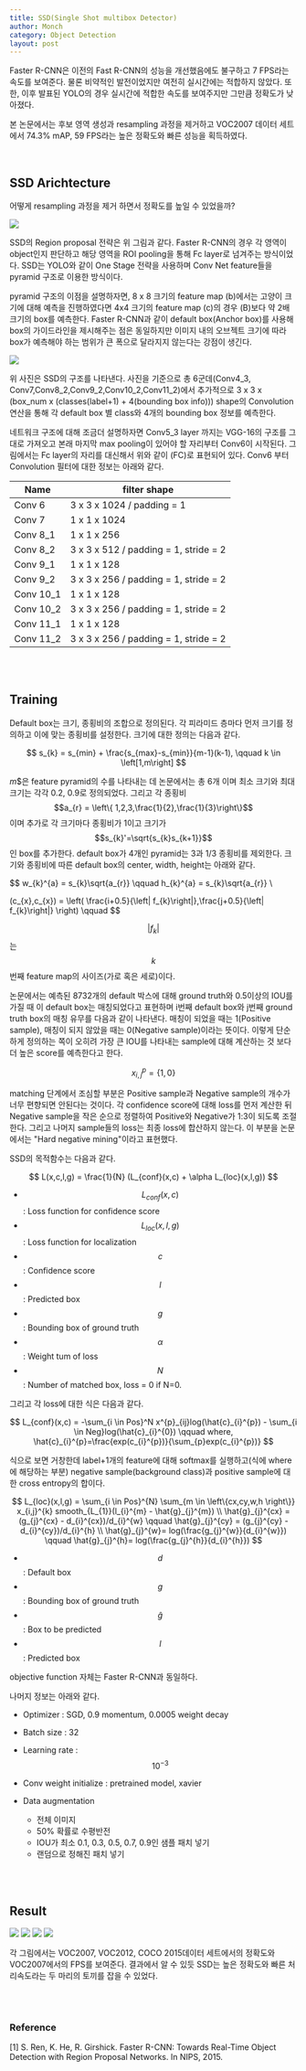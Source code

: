 ```yaml
---
title: SSD(Single Shot multibox Detector)
author: Monch
category: Object Detection
layout: post
---
```


 Faster R-CNN은 이전의 Fast R-CNN의 성능을 개선했음에도 불구하고 7 FPS라는 속도를 보여준다. 물론 비약적인 발전이었지만 여전히 실시간에는 적합하지 않았다. 또한, 이후 발표된 YOLO의 경우 실시간에 적합한 속도를 보여주지만 그만큼 정확도가 낮아졌다.

본 논문에서는 후보 영역 생성과 resampling 과정을 제거하고 VOC2007 데이터 세트에서 74.3% mAP, 59 FPS라는 높은 정확도와 빠른 성능을 획득하였다.

<br>

<h2>SSD Arichtecture</h2>

어떻게 resampling 과정을 제거 하면서 정확도를 높일 수 있었을까?



<img src="{{'assets/picture/ssd_box.jpg' | relative_url}}">



SSD의 Region proposal 전략은 위 그림과 같다. Faster R-CNN의 경우 각 영역이 object인지 판단하고 해당 영역을 ROI pooling을 통해 Fc layer로 넘겨주는 방식이었다. SSD는 YOLO와 같이 One Stage 전략을 사용하며 Conv Net feature들을 pyramid 구조로 이용한 방식이다. 

pyramid 구조의 이점을 설명하자면, 8 x 8 크기의 feature map (b)에서는 고양이 크기에 대해 예측을 진행하였다면 4x4 크기의 feature map (c)의 경우 (B)보다 약 2배 크기의 box를 예측한다. Faster R-CNN과 같이 default box(Anchor box)를 사용해 box의 가이드라인을 제시해주는 점은 동일하지만 이미지 내의 오브젝트 크기에 따라 box가 예측해야 하는 범위가 큰 폭으로 달라지지 않는다는 강점이 생긴다.



<img src="{{'assets/picture/ssd.jpg' | relative_url}}">



위 사진은 SSD의 구조를 나타낸다. 사진을 기준으로 총 6군데(Conv4_3, Conv7,Conv8_2,Conv9_2,Conv10_2,Conv11_2)에서 추가적으로 3 x 3 x (box_num x (classes(label+1) + 4(bounding box info))) shape의 Convolution 연산을 통해 각 default box 별 class와 4개의 bounding box 정보를 예측한다.

네트워크 구조에 대해 조금더 설명하자면 Conv5_3 layer 까지는 VGG-16의 구조를 그대로 가져오고 본래 마지막 max pooling이 있어야 할 자리부터 Conv6이 시작된다. 그림에서는 Fc layer의 자리를 대신해서 위와 같이 (FC)로 표현되어 있다. Conv6 부터 Convolution 필터에 대한 정보는 아래와 같다.



| Name      | filter shape                          |
| --------- | ------------------------------------- |
| Conv 6    | 3 x 3 x 1024 / padding = 1            |
| Conv 7    | 1 x 1 x 1024                          |
| Conv 8_1  | 1 x 1 x 256                           |
| Conv 8_2  | 3 x 3 x 512 / padding = 1, stride = 2 |
| Conv 9_1  | 1 x 1 x 128                           |
| Conv 9_2  | 3 x 3 x 256 / padding = 1, stride = 2 |
| Conv 10_1 | 1 x 1 x 128                           |
| Conv 10_2 | 3 x 3 x 256 / padding = 1, stride = 2 |
| Conv 11_1 | 1 x 1 x 128                           |
| Conv 11_2 | 3 x 3 x 256 / padding = 1, stride = 2 |

<br>

<br>

<h2>Training</h2>

Default box는 크기, 종횡비의 조합으로 정의된다. 각 피라미드 층마다 먼저 크기를 정의하고 이에 맞는 종횡비를 설정한다. 크기에 대한 정의는 다음과 같다.



$$
s_{k} = s_{min} + \frac{s_{max}-s_{min}}{m-1}(k-1), \qquad k \in \left[1,m\right]
$$



$m$$은 feature pyramid의 수를 나타내는 데 논문에서는 총 6개 이며 최소 크기와 최대 크기는 각각 0.2, 0.9로 정의되었다. 그리고 각 종횡비 $$a_{r} = \left\{ 1,2,3,\frac{1}{2},\frac{1}{3}\right\}$$이며 추가로 각 크기마다 종횡비가 1이고 크기가 $$s_{k}'=\sqrt{s_{k}s_{k+1}}$$인 box를 추가한다. default box가 4개인 pyramid는 3과 1/3 종횡비를 제외한다. 크기와 종횡비에 따른 default box의 center, width, height는 아래와 같다.



$$
w_{k}^{a} = s_{k}\sqrt{a_{r}} \qquad h_{k}^{a} = s_{k}\sqrt{a_{r}} \\

(c_{x},c_{x}) = \left( \frac{i+0.5}{\left| f_{k}\right|},\frac{j+0.5}{\left| f_{k}\right|} \right) \qquad
$$



$$\left| f_{k}\right|$$는 $$k$$번째 feature map의 사이즈(가로 혹은 세로)이다.



논문에서는 예측된 8732개의 default 박스에 대해 ground truth와 0.5이상의 IOU를 가질 때 이 default box는 매칭되었다고 표현하며 i번째 default box와 j번째 ground truth box의 매칭 유무를 다음과 같이 나타낸다. 매칭이 되었을 때는 1(Positive sample), 매칭이 되지 않았을 때는 0(Negative sample)이라는 뜻이다. 이렇게 단순하게 정의하는 쪽이 오히려 가장 큰 IOU를 나타내는 sample에 대해 계산하는 것 보다 더 높은 score를 예측한다고 한다.



$$
x_{i,j}^{p} = \left\{1,0\right\}
$$



matching 단계에서 조심할 부분은 Positive sample과 Negative sample의 개수가 너무 편향되면 안된다는 것이다. 각 confidence score에 대해 loss를 먼저 계산한 뒤 Negative sample을 작은 순으로 정렬하여 Positive와 Negative가 1:3이 되도록 조절한다. 그리고 나머지 sample들의 loss는 최종 loss에 합산하지 않는다. 이 부분을 논문에서는 "Hard negative mining"이라고 표현했다.



SSD의 목적함수는 다음과 같다.



$$
L(x,c,l,g) = \frac{1}{N} (L_{conf}(x,c) + \alpha L_{loc}(x,l,g))
$$




- $$L_{conf}(x,c)$$ : Loss function for confidence score
- $$L_{loc}(x,l,g)$$ : Loss function for localization
- $$c$$ : Confidence score
- $$l$$ : Predicted box
- $$g$$ : Bounding box of ground truth
- $$\alpha$$ : Weight tum of loss
- $$N$$ : Number of matched box, loss = 0 if N=0.



그리고 각 loss에 대한 식은 다음과 같다.



$$
L_{conf}(x,c) = -\sum_{i \in Pos}^N x^{p}_{ij}log(\hat{c}_{i}^{p}) - \sum_{i \in Neg}log(\hat{c}_{i}^{0}) \qquad where, \hat{c}_{i}^{p}=\frac{exp(c_{i}^{p})}{\sum_{p}exp(c_{i}^{p})}
$$



식으로 보면 거창한데 label+1개의 feature에 대해 softmax를 실행하고(식에 where에 해당하는 부분) negative sample(background class)과 positive sample에 대한 cross entropy의 합이다.



$$
L_{loc}(x,l,g) = \sum_{i \in Pos}^{N} \sum_{m \in \left\{cx,cy,w,h \right\}} x_{i,j}^{k} smooth_{L_{1}}(l_{i}^{m} - \hat{g}_{j}^{m}) \\
\hat{g}_{j}^{cx} = (g_{j}^{cx} - d_{i}^{cx})/d_{i}^{w} \qquad \hat{g}_{j}^{cy} = (g_{j}^{cy} - d_{i}^{cy})/d_{i}^{h} \\
\hat{g}_{j}^{w}= log(\frac{g_{j}^{w}}{d_{i}^{w}}) \qquad \hat{g}_{j}^{h}= log(\frac{g_{j}^{h}}{d_{i}^{h}})
$$




- $$d$$ : Default box
- $$g$$ : Bounding box of ground truth
- $$\hat{g}$$ : Box to be predicted
- $$l$$: Predicted box

objective function 자체는 Faster R-CNN과 동일하다.



나머지 정보는 아래와 같다.

- Optimizer : SGD, 0.9 momentum, 0.0005 weight decay
- Batch size : 32
- Learning rate : $$10^{-3}$$
- Conv weight initialize : pretrained model, xavier

- Data augmentation
  - 전체 이미지
  - 50% 확률로 수평반전
  - IOU가 최소 0.1, 0.3, 0.5, 0.7, 0.9인 샘플 패치 넣기
  - 랜덤으로 정해진 패치 넣기

<br>

<br>

<h2>Result</h2>

<img src="{{'assets/picture/ssd_result1.jpg' | relative_url}}">

<img src="{{'assets/picture/ssd_result2.jpg' | relative_url}}">

<img src="{{'assets/picture/ssd_result3.jpg' | relative_url}}">

<img src="{{'assets/picture/ssd_result4.jpg' | relative_url}}">

각 그림에서는 VOC2007, VOC2012, COCO 2015데이터 세트에서의 정확도와 VOC2007에서의 FPS를 보여준다. 결과에서 알 수 있듯 SSD는 높은 정확도와 빠른 처리속도라는 두 마리의 토끼를 잡을 수 있었다.

<br>

<br>

<h3>Reference</h3>

[1] S. Ren, K. He, R. Girshick. Faster R-CNN: Towards Real-Time Object Detection with Region Proposal Networks. In NIPS, 2015.

